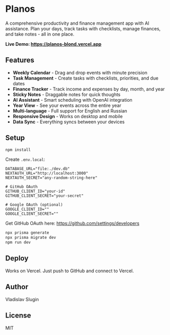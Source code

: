 # Planos

A comprehensive productivity and finance management app with AI assistance. Plan your days, track tasks with checklists, manage finances, and take notes - all in one place.

**Live Demo: https://planos-blond.vercel.app**

## Features

- **Weekly Calendar** - Drag and drop events with minute precision
- **Task Management** - Create tasks with checklists, priorities, and due dates
- **Finance Tracker** - Track income and expenses by day, month, and year
- **Sticky Notes** - Draggable notes for quick thoughts
- **AI Assistant** - Smart scheduling with OpenAI integration
- **Year View** - See your events across the entire year
- **Multi-language** - Full support for English and Russian
- **Responsive Design** - Works on desktop and mobile
- **Data Sync** - Everything syncs between your devices

## Setup

```bash
npm install
```

Create `.env.local`:

```env
DATABASE_URL="file:./dev.db"
NEXTAUTH_URL="http://localhost:3000"
NEXTAUTH_SECRET="any-random-string-here"

# GitHub OAuth
GITHUB_CLIENT_ID="your-id"
GITHUB_CLIENT_SECRET="your-secret"

# Google OAuth (optional)
GOOGLE_CLIENT_ID=""
GOOGLE_CLIENT_SECRET=""
```

Get GitHub OAuth here: https://github.com/settings/developers

```bash
npx prisma generate
npx prisma migrate dev
npm run dev
```

## Deploy

Works on Vercel. Just push to GitHub and connect to Vercel.

## Author

Vladislav Slugin

## License

MIT
